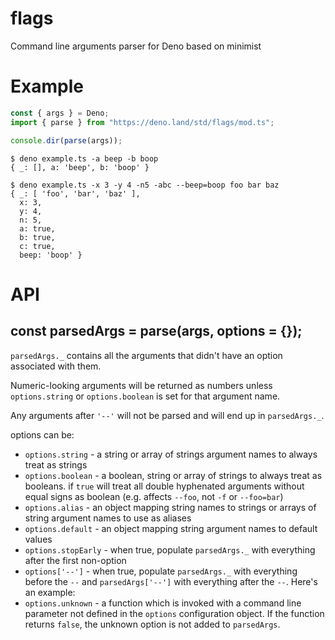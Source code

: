 # flags

Command line arguments parser for Deno based on minimist

# Example

```ts
const { args } = Deno;
import { parse } from "https://deno.land/std/flags/mod.ts";

console.dir(parse(args));
```

```
$ deno example.ts -a beep -b boop
{ _: [], a: 'beep', b: 'boop' }
```

```
$ deno example.ts -x 3 -y 4 -n5 -abc --beep=boop foo bar baz
{ _: [ 'foo', 'bar', 'baz' ],
  x: 3,
  y: 4,
  n: 5,
  a: true,
  b: true,
  c: true,
  beep: 'boop' }
```

# API

## const parsedArgs = parse(args, options = {});

`parsedArgs._` contains all the arguments that didn't have an option associated
with them.

Numeric-looking arguments will be returned as numbers unless `options.string` or
`options.boolean` is set for that argument name.

Any arguments after `'--'` will not be parsed and will end up in `parsedArgs._`.

options can be:

- `options.string` - a string or array of strings argument names to always treat
  as strings
- `options.boolean` - a boolean, string or array of strings to always treat as
  booleans. if `true` will treat all double hyphenated arguments without equal
  signs as boolean (e.g. affects `--foo`, not `-f` or `--foo=bar`)
- `options.alias` - an object mapping string names to strings or arrays of
  string argument names to use as aliases
- `options.default` - an object mapping string argument names to default values
- `options.stopEarly` - when true, populate `parsedArgs._` with everything after
  the first non-option
- `options['--']` - when true, populate `parsedArgs._` with everything before
  the `--` and `parsedArgs['--']` with everything after the `--`. Here's an
  example:
- `options.unknown` - a function which is invoked with a command line parameter
  not defined in the `options` configuration object. If the function returns
  `false`, the unknown option is not added to `parsedArgs`.
